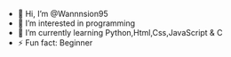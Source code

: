 - 👋 Hi, I’m @Wannnsion95
- 👀 I’m interested in programming
- 🌱 I’m currently learning Python,Html,Css,JavaScript & C
- ⚡ Fun fact: Beginner

<!---
Wannnsion95/Wannnsion95 is a ✨ special ✨ repository because its `README.md` (this file) appears on your GitHub profile.
You can click the Preview link to take a look at your changes.
--->
